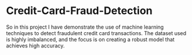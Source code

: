# Credit-Card-Fraud-Detection
So in this project I have demonstrate the use of machine learning techniques to detect fraudulent credit card transactions. The dataset used is highly imbalanced, and the focus is on creating a robust model that achieves high accuracy.
